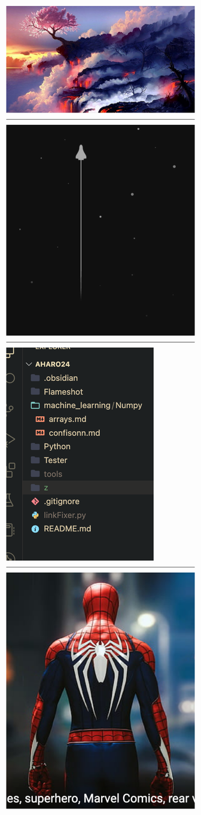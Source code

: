 


![](../../z/abvjkbh.png)


---

![](../../z/bvsdfjbvbsav.png)



--- 


![](../../z/hsss_as_123.png)

---

![](../../z/acab_cdnasc_1234141241241412412412412.png)

